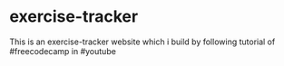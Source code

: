 # exercise-tracker
This is an exercise-tracker website which i build by following tutorial of #freecodecamp in #youtube
